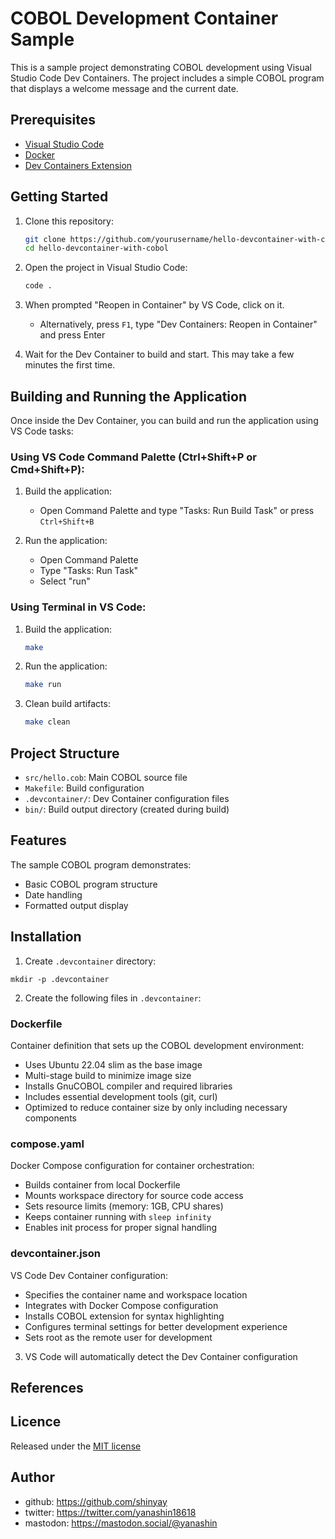 # COBOL Development Container Sample

This is a sample project demonstrating COBOL development using Visual Studio Code Dev Containers. The project includes a simple COBOL program that displays a welcome message and the current date.

## Prerequisites

- [Visual Studio Code](https://code.visualstudio.com/)
- [Docker](https://www.docker.com/)
- [Dev Containers Extension](https://marketplace.visualstudio.com/items?itemName=ms-vscode-remote.remote-containers)

## Getting Started

1. Clone this repository:
   ```bash
   git clone https://github.com/yourusername/hello-devcontainer-with-cobol.git
   cd hello-devcontainer-with-cobol
   ```

2. Open the project in Visual Studio Code:
   ```bash
   code .
   ```

3. When prompted "Reopen in Container" by VS Code, click on it.
   - Alternatively, press `F1`, type "Dev Containers: Reopen in Container" and press Enter

4. Wait for the Dev Container to build and start. This may take a few minutes the first time.

## Building and Running the Application

Once inside the Dev Container, you can build and run the application using VS Code tasks:

### Using VS Code Command Palette (Ctrl+Shift+P or Cmd+Shift+P):
1. Build the application:
   - Open Command Palette and type "Tasks: Run Build Task" or press `Ctrl+Shift+B`

2. Run the application:
   - Open Command Palette
   - Type "Tasks: Run Task"
   - Select "run"

### Using Terminal in VS Code:
1. Build the application:
   ```bash
   make
   ```

2. Run the application:
   ```bash
   make run
   ```

3. Clean build artifacts:
   ```bash
   make clean
   ```

## Project Structure

- `src/hello.cob`: Main COBOL source file
- `Makefile`: Build configuration
- `.devcontainer/`: Dev Container configuration files
- `bin/`: Build output directory (created during build)

## Features

The sample COBOL program demonstrates:
- Basic COBOL program structure
- Date handling
- Formatted output display

## Installation

1. Create `.devcontainer` directory:
```shell
mkdir -p .devcontainer
```

2. Create the following files in `.devcontainer`:

### Dockerfile
Container definition that sets up the COBOL development environment:
- Uses Ubuntu 22.04 slim as the base image
- Multi-stage build to minimize image size
- Installs GnuCOBOL compiler and required libraries
- Includes essential development tools (git, curl)
- Optimized to reduce container size by only including necessary components

### compose.yaml
Docker Compose configuration for container orchestration:
- Builds container from local Dockerfile
- Mounts workspace directory for source code access
- Sets resource limits (memory: 1GB, CPU shares)
- Keeps container running with `sleep infinity`
- Enables init process for proper signal handling

### devcontainer.json
VS Code Dev Container configuration:
- Specifies the container name and workspace location
- Integrates with Docker Compose configuration
- Installs COBOL extension for syntax highlighting
- Configures terminal settings for better development experience
- Sets root as the remote user for development

3. VS Code will automatically detect the Dev Container configuration

## References

## Licence

Released under the [MIT license](https://gist.githubusercontent.com/shinyay/56e54ee4c0e22db8211e05e70a63247e/raw/f3ac65a05ed8c8ea70b653875ccac0c6dbc10ba1/LICENSE)

## Author

- github: <https://github.com/shinyay>
- twitter: <https://twitter.com/yanashin18618>
- mastodon: <https://mastodon.social/@yanashin>
